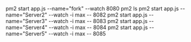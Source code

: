 pm2 start app.js --name="fork" --watch 8080
pm2 ls
pm2 start app.js --name="Server2"  --watch -i max -- 8082
pm2 start app.js --name="Server3"  --watch -i max -- 8083
pm2 start app.js --name="Server4"  --watch -i max -- 8084
pm2 start app.js --name="Server5"  --watch -i max -- 8085